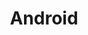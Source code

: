---
layout: category
title: Android
category: android
permalink: /categories/android/
breadcrumb: android
---